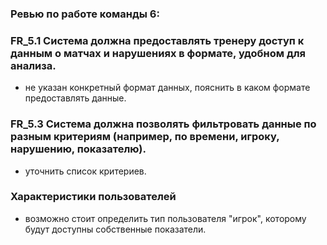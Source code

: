 
### Ревью по работе команды 6:

### FR_5.1 Система должна предоставлять тренеру доступ к данным о матчах и нарушениях в формате, удобном для анализа.
  + не указан конкретный формат данных, пояснить в каком формате предоставлять данные.
### FR_5.3 Система должна позволять фильтровать данные по разным критериям (например, по времени, игроку, нарушению, показателю).
  + уточнить список критериев.
### Характеристики пользователей
  + возможно стоит определить тип пользователя "игрок", которому будут доступны собственные показатели.
